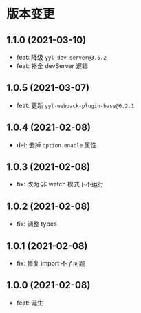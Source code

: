 # 版本变更

## 1.1.0 (2021-03-10)

- feat: 降级 `yyl-dev-server@3.5.2`
- feat: 补全 devServer 逻辑

## 1.0.5 (2021-03-07)

- feat: 更新 `yyl-webpack-plugin-base@0.2.1`

## 1.0.4 (2021-02-08)

- del: 去掉 `option.enable` 属性

## 1.0.3 (2021-02-08)

- fix: 改为 非 watch 模式下不运行

## 1.0.2 (2021-02-08)

- fix: 调整 types

## 1.0.1 (2021-02-08)

- fix: 修复 import 不了问题

## 1.0.0 (2021-02-08)

- feat: 诞生
